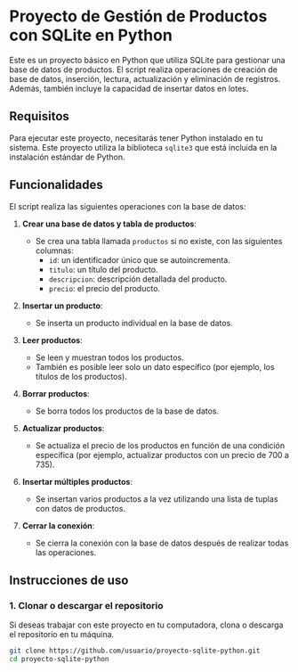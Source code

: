 # Proyecto de Gestión de Productos con SQLite en Python

Este es un proyecto básico en Python que utiliza SQLite para gestionar una base de datos de productos. El script realiza operaciones de creación de base de datos, inserción, lectura, actualización y eliminación de registros. Además, también incluye la capacidad de insertar datos en lotes.

## Requisitos

Para ejecutar este proyecto, necesitarás tener Python instalado en tu sistema. Este proyecto utiliza la biblioteca `sqlite3` que está incluida en la instalación estándar de Python.

## Funcionalidades

El script realiza las siguientes operaciones con la base de datos:

1. **Crear una base de datos y tabla de productos**:
   - Se crea una tabla llamada `productos` si no existe, con las siguientes columnas:
     - `id`: un identificador único que se autoincrementa.
     - `titulo`: un título del producto.
     - `descripcion`: descripción detallada del producto.
     - `precio`: el precio del producto.

2. **Insertar un producto**:
   - Se inserta un producto individual en la base de datos.

3. **Leer productos**:
   - Se leen y muestran todos los productos.
   - También es posible leer solo un dato específico (por ejemplo, los títulos de los productos).

4. **Borrar productos**:
   - Se borra todos los productos de la base de datos.

5. **Actualizar productos**:
   - Se actualiza el precio de los productos en función de una condición específica (por ejemplo, actualizar productos con un precio de 700 a 735).

6. **Insertar múltiples productos**:
   - Se insertan varios productos a la vez utilizando una lista de tuplas con datos de productos.

7. **Cerrar la conexión**:
   - Se cierra la conexión con la base de datos después de realizar todas las operaciones.

## Instrucciones de uso

### 1. Clonar o descargar el repositorio

Si deseas trabajar con este proyecto en tu computadora, clona o descarga el repositorio en tu máquina.

```bash
git clone https://github.com/usuario/proyecto-sqlite-python.git
cd proyecto-sqlite-python


